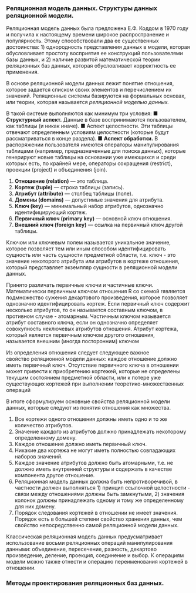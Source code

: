 ### Реляционная модель данных. Структуры данных реляционной модели. 
Реляционная модель данных была предложена Е.Ф. Коддом в 1970 году и получила к настоящему времени широкое распространение и популярность. Этому способствовали два ее существенных достоинства: 1) однородность представления данных в модели, которая обусловливает простоту восприятия ее конструкций пользователями базы данных, и 2) наличие развитой математической теории реляционных баз данных, которая обусловливает корректность ее применения.

В основе реляционной модели данных лежит понятие отношения, которое задается списком своих элементов и перечислением их значений.
Реляционные системы базируются на формальных основах, или теории, которая называется _реляционной моделью_ _данных._

В такой системе выполняются как минимум три условия:
■ **Структурный аспект.** Данные в базе воспринимаются пользователем, как таблицы (и никак иначе).
■ Аспект целостности. Эти таблицы отвечают определенным условиям целостности (которые будут рассматриваться в конце раздела).
■ **Аспект обработки.** В распоряжении пользователя имеются операторы манипулирования таблицами (например, предназначенные для поиска данных), которые генерируют новые таблицы на основании уже имеющихся и среди которых есть, по крайней мере, операторы сокращения (restrict), проекции (project) и объединения (join).

1. **Отношение (relation)** — это таблица.
2. **Кортеж (tuple)** — строка таблицы (запись).
3. **Атрибут (attribute)** — столбец таблицы (поле).
4. **Домены (domains)** — допустимые значения для атрибута.
5. **Ключ (key)** — минимальный набор атрибутов, однозначно идентифицирующий кортеж.
6. **Первичный ключ (primary key)** — основной ключ отношения.
7. **Внешний ключ (foreign key)** — ссылка на первичный ключ другой таблицы.

Ключом или ключевым полем называется уникальное значение, которое позволяет тем или иным способом идентифицировать сущность или часть сущности предметной области, т.е. ключ - это значение некоторого атрибута или атрибутов в кортеже отношения, который представляет экземпляр сущности в реляционной модели данных.

Принято различать первичные ключи и частичные ключи. Математически первичным ключом отношения R со схемой rявляется подмножество сужения декартового произведения, которое позволяет однозначно идентифицировать кортеж. Если первичный ключ содержит несколько атрибутов, то он называется составным ключом, в противном случае - атомарным. Частичным ключом называется атрибут составного ключа, если он однозначно определяет совокупность неключевых атрибутов отношения. Атрибут кортежа, который является первичным ключом другого отношения, называется внешним (иногда посторонним) ключом


Из определения отношения следует следующее важное свойство реляционной модели данных: каждое отношение должно иметь первичный ключ. Отсутствие первичного ключа в отношении может привести к приобретению кортежей, которые не определены текущим состоянием предметной области, или к потере уже существующих кортежей при выполнении теоретико-множественных операций

В итоге сформулируем основные свойства реляционной модели данных, которые следуют из понятия отношения как множества.

1. Все кортежи одного отношения должны иметь одно и то же количество атрибутов.
2. Значение каждого из атрибутов должно принадлежать некоторому определенному домену.
3. Каждое отношение должно иметь первичный ключ.
4. Никакие два кортежа не могут иметь полностью совпадающих наборов значений.
5. Каждое значение атрибутов должно быть атомарными, т.е. не должно иметь внутренней структуры и содержать в качестве компонента другое отношение.
6. Реляционная модель данных должна быть непротиворечивой, в частности должен выполняться 1) принцип ссылочной целостности - связи между отношениями должны быть замкнутыми, 2) значения колонок должны принадлежать одному и тому же определенному для них домену.
7. Порядок следования кортежей в отношении не имеет значения. Порядок есть в большей степени свойство хранения данных, чем свойство непосредственно самой реляционной модели данных.

Классическая реляционная модель данных предусматривает использование восьми реляционных операций манипулирования данными: объединение, пересечение, разность, декартово произведение, деление, проекция, соединение и выбор. К операциям модели можно также отнести и операцию переименования кортежей в отношении.
### Методы проектирования реляционных баз данных.
